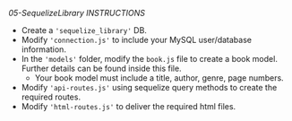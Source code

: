 *05-SequelizeLibrary INSTRUCTIONS*

 * Create a `'sequelize_library'` DB.
 * Modify `'connection.js'` to include your MySQL user/database information.
 * In the `'models'` folder, modify the `book.js` file to create a book model. Further details can be found inside this file.
   * Your book model must include a title, author, genre, page numbers.
 * Modify `'api-routes.js'` using sequelize query methods to create the required routes.
 * Modify `'html-routes.js'` to deliver the required html files.